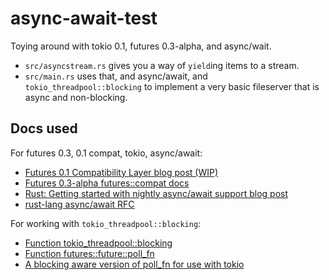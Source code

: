 
# async-await-test

Toying around with tokio 0.1, futures 0.3-alpha, and async/wait.

- `src/asyncstream.rs` gives you a way of `yield`ing items to a stream.
- `src/main.rs` uses that, and async/await, and `tokio_threadpool::blocking`
  to implement a very basic fileserver that is async and non-blocking.

## Docs used

For futures 0.3, 0.1 compat, tokio, async/await:

- [Futures 0.1 Compatibility Layer blog post (WIP)](https://github.com/rust-lang-nursery/futures-rs/blob/26dec35971e378f0b8702304b3941e3cdfcb69b8/_posts/2018-12-04-compatibility-layer.md)
- [Futures 0.3-alpha futures::compat docs](https://rust-lang-nursery.github.io/futures-api-docs/0.3.0-alpha.12/futures/compat/index.html)
- [Rust: Getting started with nightly async/await support blog post](https://jsdw.me/posts/rust-asyncawait-preview/)
- [rust-lang async/await RFC](https://github.com/rust-lang/rfcs/blob/master/text/2394-async_await.md)

For working with `tokio_threadpool::blocking`:

- [Function tokio_threadpool::blocking](https://docs.rs/tokio-threadpool/0.1.11/tokio_threadpool/fn.blocking.html)
- [Function futures::future::poll_fn](https://docs.rs/futures/0.1.25/futures/future/fn.poll_fn.html)
- [A blocking aware version of poll_fn for use with tokio](https://www.reddit.com/r/rust/comments/am0nef/a_blocking_aware_version_of_poll_fn_for_use_with/)

